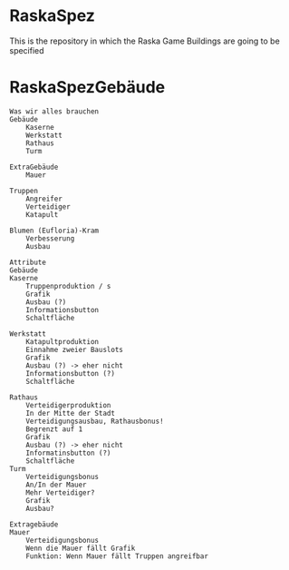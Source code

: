 RaskaSpez
=========

This is the repository in which the Raska Game Buildings are going to be specified


RaskaSpezGebäude
=========


	Was wir alles brauchen
	Gebäude
    	Kaserne
    	Werkstatt
    	Rathaus
    	Turm

	ExtraGebäude
	    Mauer
	    
	Truppen
	    Angreifer
	    Verteidiger
	    Katapult
	
	Blumen (Eufloria)-Kram
	    Verbesserung
	    Ausbau

	Attribute
	Gebäude
	Kaserne
		Truppenproduktion / s
	  	Grafik
	  	Ausbau (?)
	  	Informationsbutton
	  	Schaltfläche
	  	
	Werkstatt
		Katapultproduktion
		Einnahme zweier Bauslots
		Grafik
		Ausbau (?) -> eher nicht
		Informationsbutton (?)
		Schaltfläche
		
	Rathaus
		Verteidigerproduktion
		In der Mitte der Stadt
		Verteidigungsausbau, Rathausbonus!
		Begrenzt auf 1
		Grafik
		Ausbau (?) -> eher nicht
		Informatinsbutton (?)
		Schaltfläche
	Turm
		Verteidigungsbonus
		An/In der Mauer
		Mehr Verteidiger?
		Grafik
		Ausbau?
		
	Extragebäude
	Mauer
		Verteidigungsbonus
		Wenn die Mauer fällt Grafik
		Funktion: Wenn Mauer fällt Truppen angreifbar
		
	
	  
